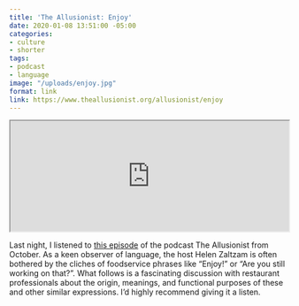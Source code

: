 ```yaml
---
title: 'The Allusionist: Enjoy'
date: 2020-01-08 13:51:00 -05:00
categories:
- culture
- shorter
tags:
- podcast
- language
image: "/uploads/enjoy.jpg"
format: link
link: https://www.theallusionist.org/allusionist/enjoy
---
```


<iframe loading="lazy" title="The Allusionist: Enjoy" scrolling="no" src="https://play.prx.org/e?uf=http:%2F%2Ffeeds.theallusionist.org%2FAllusionist&ge=prx_195_12c20bab-7dc1-4891-ab88-3db135d4e9ad&wmode=opaque" height="200" width="100%"></iframe>

Last night, I listened to [this episode](https://www.theallusionist.org/allusionist/enjoy) of the podcast The Allusionist from October. As a keen observer of language, the host Helen Zaltzam is often bothered by the cliches of foodservice phrases like “Enjoy!” or “Are you still working on that?”. What follows is a fascinating discussion with restaurant professionals about the origin, meanings, and functional purposes of these and other similar expressions. I’d highly recommend giving it a listen.
